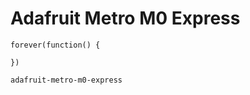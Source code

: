 # Adafruit Metro M0 Express

```sim
forever(function() {

})
```

```package
adafruit-metro-m0-express
```